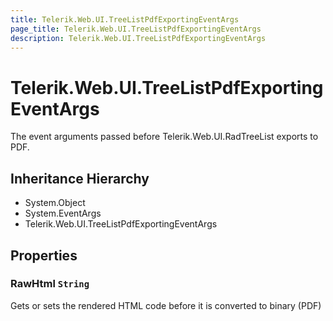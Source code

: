 ```yaml
---
title: Telerik.Web.UI.TreeListPdfExportingEventArgs
page_title: Telerik.Web.UI.TreeListPdfExportingEventArgs
description: Telerik.Web.UI.TreeListPdfExportingEventArgs
---
```


# Telerik.Web.UI.TreeListPdfExportingEventArgs

The event arguments passed before Telerik.Web.UI.RadTreeList exports to PDF.

## Inheritance Hierarchy

* System.Object
* System.EventArgs
* Telerik.Web.UI.TreeListPdfExportingEventArgs

## Properties

###  RawHtml `String`

Gets or sets the rendered HTML code before it is converted to binary (PDF)

